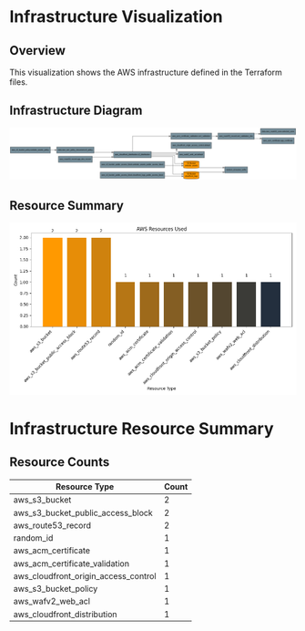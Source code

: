 # Infrastructure Visualization

## Overview

This visualization shows the AWS infrastructure defined in the Terraform files.

## Infrastructure Diagram

![Infrastructure Diagram](infrastructure-diagram.png)

## Resource Summary

![Resource Summary](resource-summary.png)

# Infrastructure Resource Summary

## Resource Counts

| Resource Type | Count |
|--------------|-------|
| aws_s3_bucket | 2 |
| aws_s3_bucket_public_access_block | 2 |
| aws_route53_record | 2 |
| random_id | 1 |
| aws_acm_certificate | 1 |
| aws_acm_certificate_validation | 1 |
| aws_cloudfront_origin_access_control | 1 |
| aws_s3_bucket_policy | 1 |
| aws_wafv2_web_acl | 1 |
| aws_cloudfront_distribution | 1 |
